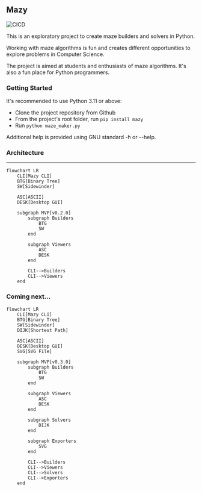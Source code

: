 ## Mazy

![CICD](https://github.com/correialc/mazy/actions/workflows/mazy-cicd.yml/badge.svg)

This is an exploratory project to create maze builders and solvers in Python. 

Working with maze algorithms is fun and creates different opportunities to explore problems in Computer Science. 

The project is aimed at students and enthusiasts of maze algorithms. It's also a fun place for Python programmers.


### Getting Started

It's recommended to use Python 3.11 or above:
- Clone the project repository from Github
- From the project's root folder, run `pip install mazy`
- Run `python maze_maker.py`

Additional help is provided using GNU standard -h or --help.


### Architecture

---

```mermaid
flowchart LR
    CLI[Mazy CLI]
    BTG[Binary Tree]
    SW[Sidewinder]
        
    ASC[ASCII]
    DESK[Desktop GUI]

    subgraph MVP[v0.2.0]
        subgraph Builders
            BTG
            SW 
        end

        subgraph Viewers
            ASC
            DESK
        end

        CLI-->Builders
        CLI-->Viewers
    end
```

### Coming next...

```mermaid
flowchart LR
    CLI[Mazy CLI]
    BTG[Binary Tree]
    SW[Sidewinder]
    DIJK[Shortest Path]

    ASC[ASCII]
    DESK[Desktop GUI]
    SVG[SVG File]

    subgraph MVP[v0.3.0]
        subgraph Builders
            BTG
            SW 
        end

        subgraph Viewers
            ASC
            DESK
        end

        subgraph Solvers
            DIJK
        end

        subgraph Exporters
            SVG
        end

        CLI-->Builders
        CLI-->Viewers
        CLI-->Solvers
        CLI-->Exporters
    end
```